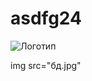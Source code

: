 # asdfg24
 ![Логотип](https://octodex.github.com/images/orderedlistocat.png "Логотип GitHub")
 
 img src="бд.jpg"
